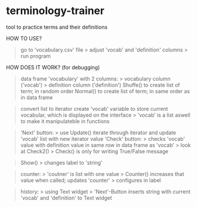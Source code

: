 # terminology-trainer
tool to practice terms and their definitions

HOW TO USE?
> go to 'vocabulary.csv' file
	> adjust 'vocab' and 'definition' columns 
		> run program


HOW DOES IT WORK? (for debugging)
> data frame 'vocabulary' with 2 columns:
	> vocabulary column ('vocab')
	> definition column ('definition')
> Shuffe() to create list of term; in random order
> Normal() to create list of term; in same order as in data frame

> convert list to iterator
> create 'vocab' variable to store current vocabular, which is displayed on the interface
	> 'vocab' is a list aswell to make it manipulateble in functions

> 'Next' button:
	> use Update() iterate through iterator and update 'vocab' list with new iterator value
> 'Check' button:
	> checks 'vocab' value with definition value in same row in data frame as 'vocab'
		> look at Check2()
		> Check() is only for writing True/False message
		
> Show()
	> changes label to 'string'

> counter:
	> 'coutner' is list with one value
	> Counter() increases that value when called; updates 'counter'
	> configures in label

> history:
	> using Text widget
	> 'Next'-Button inserts string with current 'vocab' and 'definition' to Text widget
